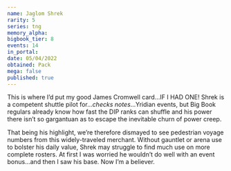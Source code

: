 ```yaml
---
name: Jaglom Shrek
rarity: 5
series: tng
memory_alpha:
bigbook_tier: 8
events: 14
in_portal:
date: 05/04/2022
obtained: Pack
mega: false
published: true
---
```


This is where I’d put my good James Cromwell card…IF I HAD ONE! Shrek is a competent shuttle pilot for…*checks notes*...Yridian events, but Big Book regulars already know how fast the DIP ranks can shuffle and his power there isn’t so gargantuan as to escape the inevitable churn of power creep.

That being his highlight, we’re therefore dismayed to see pedestrian voyage numbers from this widely-traveled merchant. Without gauntlet or arena use to bolster his daily value, Shrek may struggle to find much use on more complete rosters. At first I was worried he wouldn’t do well with an event bonus…and then I saw his base. Now I’m a believer.
